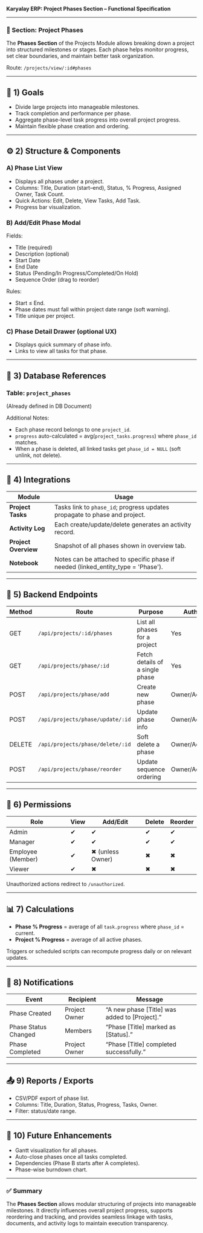 **Karyalay ERP: Project Phases Section – Functional Specification**

---

### 🧩 Section: Project Phases
The **Phases Section** of the Projects Module allows breaking down a project into structured milestones or stages. Each phase helps monitor progress, set clear boundaries, and maintain better task organization.

Route: `/projects/view/:id#phases`

---

## 🎯 1) Goals
- Divide large projects into manageable milestones.
- Track completion and performance per phase.
- Aggregate phase-level task progress into overall project progress.
- Maintain flexible phase creation and ordering.

---

## ⚙️ 2) Structure & Components

### A) Phase List View
- Displays all phases under a project.
- Columns: Title, Duration (start–end), Status, % Progress, Assigned Owner, Task Count.
- Quick Actions: Edit, Delete, View Tasks, Add Task.
- Progress bar visualization.

### B) Add/Edit Phase Modal
Fields:
- Title (required)
- Description (optional)
- Start Date
- End Date
- Status (Pending/In Progress/Completed/On Hold)
- Sequence Order (drag to reorder)

Rules:
- Start ≤ End.
- Phase dates must fall within project date range (soft warning).
- Title unique per project.

### C) Phase Detail Drawer (optional UX)
- Displays quick summary of phase info.
- Links to view all tasks for that phase.

---

## 🧮 3) Database References

### Table: `project_phases`
(Already defined in DB Document)

Additional Notes:
- Each phase record belongs to one `project_id`.
- `progress` auto-calculated = avg(`project_tasks.progress`) where `phase_id` matches.
- When a phase is deleted, all linked tasks get `phase_id = NULL` (soft unlink, not delete).

---

## 🔗 4) Integrations
| Module | Usage |
|---------|--------|
| **Project Tasks** | Tasks link to `phase_id`; progress updates propagate to phase and project. |
| **Activity Log** | Each create/update/delete generates an activity record. |
| **Project Overview** | Snapshot of all phases shown in overview tab. |
| **Notebook** | Notes can be attached to specific phase if needed (linked_entity_type = 'Phase'). |

---

## 🚀 5) Backend Endpoints
| Method | Route | Purpose | Auth |
|---|---|---|---|
| GET | `/api/projects/:id/phases` | List all phases for a project | Yes |
| GET | `/api/projects/phase/:id` | Fetch details of a single phase | Yes |
| POST | `/api/projects/phase/add` | Create new phase | Owner/Admin |
| POST | `/api/projects/phase/update/:id` | Update phase info | Owner/Admin |
| DELETE | `/api/projects/phase/delete/:id` | Soft delete a phase | Owner/Admin |
| POST | `/api/projects/phase/reorder` | Update sequence ordering | Owner/Admin |

---

## 🔐 6) Permissions
| Role | View | Add/Edit | Delete | Reorder |
|---|---|---|---|---|
| Admin | ✔ | ✔ | ✔ | ✔ |
| Manager | ✔ | ✔ | ✔ | ✔ |
| Employee (Member) | ✔ | ✖ (unless Owner) | ✖ | ✖ |
| Viewer | ✔ | ✖ | ✖ | ✖ |

Unauthorized actions redirect to `/unauthorized`.

---

## 📊 7) Calculations
- **Phase % Progress** = average of all `task.progress` where `phase_id` = current.
- **Project % Progress** = average of all active phases.

Triggers or scheduled scripts can recompute progress daily or on relevant updates.

---

## 🔔 8) Notifications
| Event | Recipient | Message |
|---|---|---|
| Phase Created | Project Owner | “A new phase [Title] was added to [Project].” |
| Phase Status Changed | Members | “Phase [Title] marked as [Status].” |
| Phase Completed | Project Owner | “Phase [Title] completed successfully.” |

---

## 📤 9) Reports / Exports
- CSV/PDF export of phase list.
- Columns: Title, Duration, Status, Progress, Tasks, Owner.
- Filter: status/date range.

---

## 🧠 10) Future Enhancements
- Gantt visualization for all phases.
- Auto-close phases once all tasks completed.
- Dependencies (Phase B starts after A completes).
- Phase-wise burndown chart.

---

### ✅ Summary
The **Phases Section** allows modular structuring of projects into manageable milestones. It directly influences overall project progress, supports reordering and tracking, and provides seamless linkage with tasks, documents, and activity logs to maintain execution transparency.

